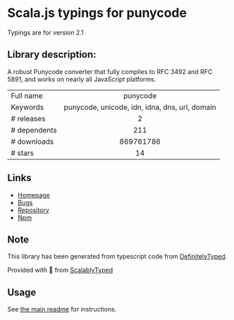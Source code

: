 
# Scala.js typings for punycode

Typings are for version 2.1

## Library description:
A robust Punycode converter that fully complies to RFC 3492 and RFC 5891, and works on nearly all JavaScript platforms.

|                    |                 |
| ------------------ | :-------------: |
| Full name          | punycode |
| Keywords           | punycode, unicode, idn, idna, dns, url, domain |
| # releases         | 2 |
| # dependents       | 211 |
| # downloads        | 869761786 |
| # stars            | 14 |

## Links
- [Homepage](https://mths.be/punycode)
- [Bugs](https://github.com/bestiejs/punycode.js/issues)
- [Repository](https://github.com/bestiejs/punycode.js)
- [Npm](https://www.npmjs.com/package/punycode)
    


## Note
This library has been generated from typescript code from [DefinitelyTyped](https://definitelytyped.org).

Provided with :purple_heart: from [ScalablyTyped](https://github.com/oyvindberg/ScalablyTyped)

## Usage
See [the main readme](../../readme.md) for instructions.


